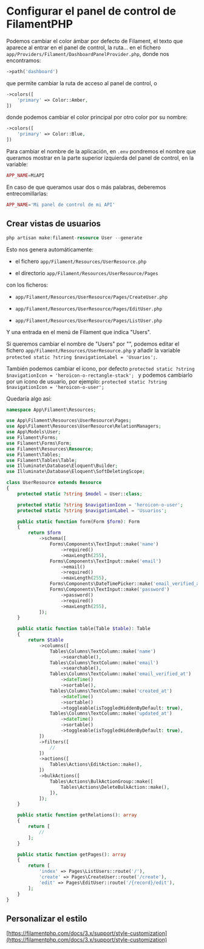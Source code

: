# Configurar el panel de control de FilamentPHP

Podemos cambiar el color ámbar por defecto de Filament, el texto que aparece al entrar en el panel de control, la ruta... en el fichero `app/Providers/Filament/DashboardPanelProvider.php`, donde nos encontramos:

``` php
->path('dashboard')
```

que permite cambiar la ruta de acceso al panel de control, o

``` php
->colors([
    'primary' => Color::Amber,
])
```

donde podemos cambiar el color principal por otro color por su nombre:

``` php
->colors([
    'primary' => Color::Blue,
])
```

Para cambiar el nombre de la aplicación, en `.env` pondremos el nombre que queramos mostrar en la parte superior izquierda del panel de control, en la variable:

``` php
APP_NAME=MiAPI
```

En caso de que queramos usar dos o más palabras, deberemos entrecomillarlas:


``` php
APP_NAME='Mi panel de control de mi API'
```

## Crear vistas de usuarios

``` php
php artisan make:filament-resource User --generate
```

Esto nos genera automáticamente:

- el fichero `app/Filament/Resources/UserResource.php`

- el directorio `app/Filament/Resources/UserResource/Pages`

con los ficheros:

- `app/Filament/Resources/UserResource/Pages/CreateUser.php`

- `app/Filament/Resources/UserResource/Pages/EditUser.php`

- `app/Filament/Resources/UserResource/Pages/ListUser.php`

Y una entrada en el menú de Filament que indica "Users".


Si queremos cambiar el nombre de "Users" por "", podemos editar el fichero `app/Filament/Resources/UserResource.php` y añadir la variable `protected static ?string $navigationLabel = 'Usuarios';`.

También podemos cambiar el icono, por defecto `protected static ?string $navigationIcon = 'heroicon-o-rectangle-stack';
` y podemos cambiarlo por un icono de usuario, por ejemplo: `protected static ?string $navigationIcon = 'heroicon-o-user';`

Quedaría algo así:

``` php
namespace App\Filament\Resources;

use App\Filament\Resources\UserResource\Pages;
use App\Filament\Resources\UserResource\RelationManagers;
use App\Models\User;
use Filament\Forms;
use Filament\Forms\Form;
use Filament\Resources\Resource;
use Filament\Tables;
use Filament\Tables\Table;
use Illuminate\Database\Eloquent\Builder;
use Illuminate\Database\Eloquent\SoftDeletingScope;

class UserResource extends Resource
{
    protected static ?string $model = User::class;

    protected static ?string $navigationIcon = 'heroicon-o-user';
    protected static ?string $navigationLabel = 'Usuarios';

    public static function form(Form $form): Form
    {
        return $form
            ->schema([
                Forms\Components\TextInput::make('name')
                    ->required()
                    ->maxLength(255),
                Forms\Components\TextInput::make('email')
                    ->email()
                    ->required()
                    ->maxLength(255),
                Forms\Components\DateTimePicker::make('email_verified_at'),
                Forms\Components\TextInput::make('password')
                    ->password()
                    ->required()
                    ->maxLength(255),
            ]);
    }

    public static function table(Table $table): Table
    {
        return $table
            ->columns([
                Tables\Columns\TextColumn::make('name')
                    ->searchable(),
                Tables\Columns\TextColumn::make('email')
                    ->searchable(),
                Tables\Columns\TextColumn::make('email_verified_at')
                    ->dateTime()
                    ->sortable(),
                Tables\Columns\TextColumn::make('created_at')
                    ->dateTime()
                    ->sortable()
                    ->toggleable(isToggledHiddenByDefault: true),
                Tables\Columns\TextColumn::make('updated_at')
                    ->dateTime()
                    ->sortable()
                    ->toggleable(isToggledHiddenByDefault: true),
            ])
            ->filters([
                //
            ])
            ->actions([
                Tables\Actions\EditAction::make(),
            ])
            ->bulkActions([
                Tables\Actions\BulkActionGroup::make([
                    Tables\Actions\DeleteBulkAction::make(),
                ]),
            ]);
    }

    public static function getRelations(): array
    {
        return [
            //
        ];
    }

    public static function getPages(): array
    {
        return [
            'index' => Pages\ListUsers::route('/'),
            'create' => Pages\CreateUser::route('/create'),
            'edit' => Pages\EditUser::route('/{record}/edit'),
        ];
    }
}
```

## Personalizar el estilo

[https://filamentphp.com/docs/3.x/support/style-customization](https://filamentphp.com/docs/3.x/support/style-customization)
